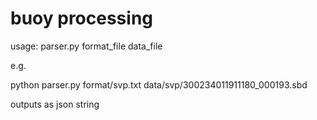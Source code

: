 buoy processing
===============

usage: parser.py format_file  data_file

e.g.

python parser.py format/svp.txt data/svp/300234011911180_000193.sbd

outputs as json string
